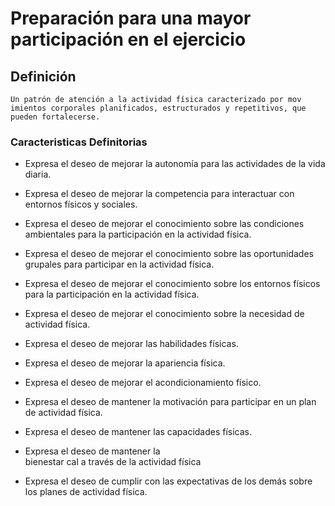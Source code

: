 # Preparación para una mayor participación en el ejercicio
## Definición
	Un patrón de atención a la actividad física caracterizado por mov imientos corporales planificados, estructurados y repetitivos, que pueden fortalecerse.

### Caracteristicas Definitorias
- Expresa el deseo de mejorar la 
autonomía para las 
actividades de la vida diaria.   
- Expresa el deseo de mejorar la 
competencia para interactuar con 
entornos físicos y sociales.   
- Expresa el deseo de mejorar el 
conocimiento sobre las 
condiciones ambientales para 
la participación en la actividad 
física.   
- Expresa el deseo de mejorar el 
conocimiento sobre las 
oportunidades grupales para 
participar en la actividad física.   
- Expresa el deseo de mejorar el 
conocimiento sobre los entornos 
físicos para la participación en la 
actividad física.   
- Expresa el deseo de mejorar el 
conocimiento sobre la 
necesidad de actividad 
física.   
 
 
 
- Expresa el deseo de mejorar las 
habilidades físicas.   
- Expresa el deseo de mejorar la 
apariencia física.   
- Expresa el deseo de mejorar el 
acondicionamiento físico.   
- Expresa el deseo de mantener la 
motivación para participar en un 
plan de actividad física.   
- Expresa el deseo de mantener las 
capacidades físicas.   
- Expresa el deseo de mantener la   
bienestar cal a través de la 
actividad física   
- Expresa el deseo de cumplir con 
las expectativas de los demás 
sobre los planes de actividad 
física.

